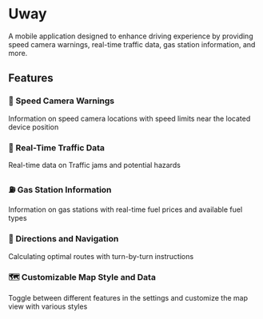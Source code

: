 # Uway

A mobile application designed to enhance driving experience by providing speed camera warnings, real-time traffic data, gas station information, and more.

## Features

### 🎥 Speed Camera Warnings

Information on speed camera locations with speed limits near the located device position

### 🚦 Real-Time Traffic Data

Real-time data on Traffic jams and potential hazards

### ⛽ Gas Station Information

Information on gas stations with real-time fuel prices and available fuel types

### 🧭 Directions and Navigation

Calculating optimal routes with turn-by-turn instructions

### 🗺️ Customizable Map Style and Data

Toggle between different features in the settings and customize the map view with various styles
